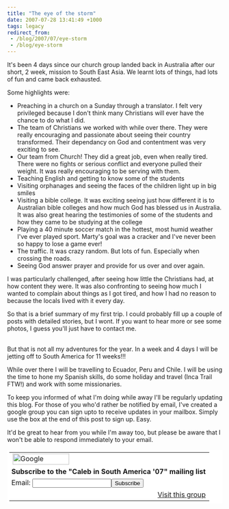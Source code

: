 ```yaml
---
title: "The eye of the storm"
date: 2007-07-28 13:41:49 +1000
tags: legacy
redirect_from:
 - /blog/2007/07/eye-storm
 - /blog/eye-storm
---
```


It's been 4 days since our church group landed back in Australia after our short, 2 week, mission to South East Asia. We learnt lots of things, had lots of fun and came back exhausted.

Some highlights were:

 - Preaching in a church on a Sunday through a translator. I felt very privileged because I don't think many Christians will ever have the chance to do what I did.
 - The team of Christians we worked with while over there. They were really encouraging and passionate about seeing their country transformed. Their dependancy on God and contentment was very exciting to see.
 - Our team from Church! They did a great job, even when really tired. There were no fights or serious conflict and everyone pulled their weight. It was really encouraging to be serving with them.
 - Teaching English and getting to know some of the students
 - Visiting orphanages and seeing the faces of the children light up in big smiles
 - Visiting a bible college. It was exciting seeing just how different it is to Australian bible colleges and how much God has blessed us in Australia. It was also great hearing the testimonies of some of the students and how they came to be studying at the college
 - Playing a 40 minute soccer match in the hottest, most humid weather I've ever played sport. Marty's goal was a cracker and I've never been so happy to lose a game ever!
 - The traffic. It was crazy random. But lots of fun. Especially when crossing the roads.
 - Seeing God answer prayer and provide for us over and over again.

I was particularly challenged, after seeing how little the Christians had, at how content they were. It was also confronting to seeing how much I wanted to complain about things as I got tired, and how I had no reason to because the locals lived with it every day.

So that is a brief summary of my first trip. I could probably fill up a couple of posts with detailed stories, but I wont. If you want to hear more or see some photos, I guess you'll just have to contact me.

<br/>
But that is not all my adventures for the year. In a week and 4 days I will be jetting off to South America for 11 weeks!!!

While over there I will be travelling to Ecuador, Peru and Chile. I will be using the time to hone my Spanish skills, do some holiday and travel (Inca Trail FTW!) and work with some missionaries.

To keep you informed of what I'm doing while away I'll be regularly updating this blog. For those of you who'd rather be notified by email, I've created a google group you can sign upto to receive updates in your mailbox. Simply use the box at the end of this post to sign up. Easy.

It'd be great to hear from you while I'm away too, but please be aware that I won't be able to respond immediately to your email.

<form action="https://groups.google.com/group/caleb-trip07/boxsubscribe">
<input type="hidden" name="hl" value="en">
<table border="0" style="background-color: #fff; padding: 5px;" cellspacing="0">
<tr><td><img src="https://groups.google.com/groups/img/3/groups_bar.gif" height="26" width="132" alt="Google Groups"></td></tr>
<tr><td style="padding-left: 5px"><b>Subscribe to the "Caleb in South America &#39;07" mailing list</b></td></tr>
<tr><td style="padding-left: 5px;">Email: <input type="text" name="email"><input type="submit" name="sub" value="Subscribe"></td></tr>
<tr><td align="right"><a href="http://groups.google.com/group/caleb-trip07?hl=en">Visit this group</a></td></tr>
</table>
</form>
